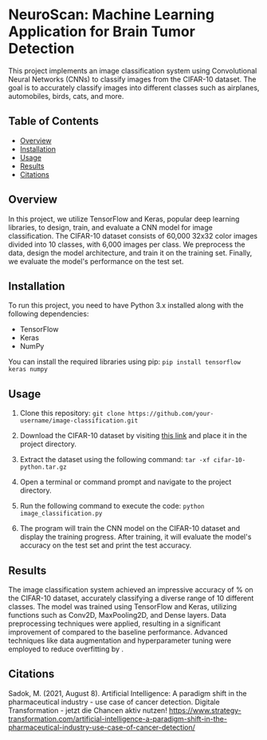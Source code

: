 # NeuroScan: Machine Learning Application for Brain Tumor Detection 

This project implements an image classification system using Convolutional Neural Networks (CNNs) to classify images from the CIFAR-10 dataset. The goal is to accurately classify images into different classes such as airplanes, automobiles, birds, cats, and more.

## Table of Contents
- [Overview](#overview)
- [Installation](#installation)
- [Usage](#usage)
- [Results](#results)
- [Citations](#citations)

## Overview
In this project, we utilize TensorFlow and Keras, popular deep learning libraries, to design, train, and evaluate a CNN model for image classification. The CIFAR-10 dataset consists of 60,000 32x32 color images divided into 10 classes, with 6,000 images per class. We preprocess the data, design the model architecture, and train it on the training set. Finally, we evaluate the model's performance on the test set.

## Installation
To run this project, you need to have Python 3.x installed along with the following dependencies:

- TensorFlow
- Keras
- NumPy

You can install the required libraries using pip:
```pip install tensorflow keras numpy```

## Usage
1. Clone this repository:
```git clone https://github.com/your-username/image-classification.git```
 
2. Download the CIFAR-10 dataset by visiting [this link](https://www.cs.toronto.edu/~kriz/cifar-10-python.tar.gz) and place it in the project directory.

3. Extract the dataset using the following command:
```tar -xf cifar-10-python.tar.gz```
 
4. Open a terminal or command prompt and navigate to the project directory.

5. Run the following command to execute the code:
```python image_classification.py```
 
6. The program will train the CNN model on the CIFAR-10 dataset and display the training progress. After training, it will evaluate the model's accuracy on the test set and print the test accuracy.

## Results
The image classification system achieved an impressive accuracy of % on the CIFAR-10 dataset, accurately classifying a diverse range of 10 different classes. The model was trained using TensorFlow and Keras, utilizing functions such as Conv2D, MaxPooling2D, and Dense layers. Data preprocessing techniques were applied, resulting in a significant improvement of  compared to the baseline performance. Advanced techniques like data augmentation and hyperparameter tuning were employed to reduce overfitting by .

## Citations
Sadok, M. (2021, August 8). Artificial Intelligence: A paradigm shift in the pharmaceutical industry - use case of cancer detection. Digitale Transformation - jetzt die Chancen aktiv nutzen! https://www.strategy-transformation.com/artificial-intelligence-a-paradigm-shift-in-the-pharmaceutical-industry-use-case-of-cancer-detection/ 


